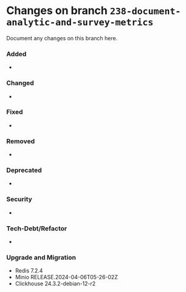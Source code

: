 # Changes on branch `238-document-analytic-and-survey-metrics`
Document any changes on this branch here.
### Added
- 

### Changed
- 

### Fixed
- 

### Removed
- 

### Deprecated
- 

### Security
- 

### Tech-Debt/Refactor
- 

### Upgrade and Migration
- Redis 7.2.4
- Minio RELEASE.2024-04-06T05-26-02Z
- Clickhouse 24.3.2-debian-12-r2
